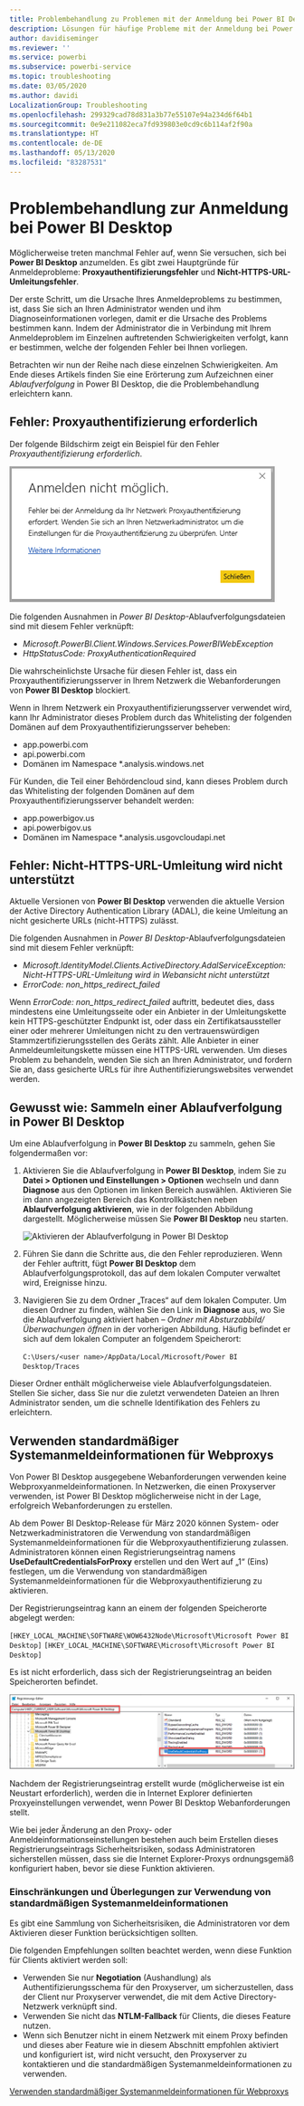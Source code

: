 ```yaml
---
title: Problembehandlung zu Problemen mit der Anmeldung bei Power BI Desktop
description: Lösungen für häufige Probleme mit der Anmeldung bei Power BI Desktop
author: davidiseminger
ms.reviewer: ''
ms.service: powerbi
ms.subservice: powerbi-service
ms.topic: troubleshooting
ms.date: 03/05/2020
ms.author: davidi
LocalizationGroup: Troubleshooting
ms.openlocfilehash: 299329cad78d831a3b77e55107e94a234d6f64b1
ms.sourcegitcommit: 0e9e211082eca7fd939803e0cd9c6b114af2f90a
ms.translationtype: HT
ms.contentlocale: de-DE
ms.lasthandoff: 05/13/2020
ms.locfileid: "83287531"
---
```

# <a name="troubleshooting-sign-in-for-power-bi-desktop"></a>Problembehandlung zur Anmeldung bei Power BI Desktop
Möglicherweise treten manchmal Fehler auf, wenn Sie versuchen, sich bei **Power BI Desktop** anzumelden. Es gibt zwei Hauptgründe für Anmeldeprobleme: **Proxyauthentifizierungsfehler** und **Nicht-HTTPS-URL-Umleitungsfehler**. 

Der erste Schritt, um die Ursache Ihres Anmeldeproblems zu bestimmen, ist, dass Sie sich an Ihren Administrator wenden und ihm Diagnoseinformationen vorlegen, damit er die Ursache des Problems bestimmen kann. Indem der Administrator die in Verbindung mit Ihrem Anmeldeproblem im Einzelnen auftretenden Schwierigkeiten verfolgt, kann er bestimmen, welche der folgenden Fehler bei Ihnen vorliegen. 

Betrachten wir nun der Reihe nach diese einzelnen Schwierigkeiten. Am Ende dieses Artikels finden Sie eine Erörterung zum Aufzeichnen einer *Ablaufverfolgung* in Power BI Desktop, die die Problembehandlung erleichtern kann.


## <a name="proxy-authentication-required-error"></a>Fehler: Proxyauthentifizierung erforderlich

Der folgende Bildschirm zeigt ein Beispiel für den Fehler *Proxyauthentifizierung erforderlich*.

![Anmeldefehler durch Proxyauthentifizierungsfehler](media/desktop-troubleshooting-sign-in/desktop-tshoot-sign-in_01.png)

Die folgenden Ausnahmen in *Power BI Desktop*-Ablaufverfolgungsdateien sind mit diesem Fehler verknüpft:

* *Microsoft.PowerBI.Client.Windows.Services.PowerBIWebException*
* *HttpStatusCode: ProxyAuthenticationRequired*

Die wahrscheinlichste Ursache für diesen Fehler ist, dass ein Proxyauthentifizierungsserver in Ihrem Netzwerk die Webanforderungen von **Power BI Desktop** blockiert. 

Wenn in Ihrem Netzwerk ein Proxyauthentifizierungsserver verwendet wird, kann Ihr Administrator dieses Problem durch das Whitelisting der folgenden Domänen auf dem Proxyauthentifizierungsserver beheben:

* app.powerbi.com
* api.powerbi.com
* Domänen im Namespace *.analysis.windows.net

Für Kunden, die Teil einer Behördencloud sind, kann dieses Problem durch das Whitelisting der folgenden Domänen auf dem Proxyauthentifizierungsserver behandelt werden:

* app.powerbigov.us
* api.powerbigov.us
* Domänen im Namespace *.analysis.usgovcloudapi.net

## <a name="non-https-url-redirect-not-supported-error"></a>Fehler: Nicht-HTTPS-URL-Umleitung wird nicht unterstützt

Aktuelle Versionen von **Power BI Desktop** verwenden die aktuelle Version der Active Directory Authentication Library (ADAL), die keine Umleitung an nicht gesicherte URLs (nicht-HTTPS) zulässt. 

Die folgenden Ausnahmen in *Power BI Desktop*-Ablaufverfolgungsdateien sind mit diesem Fehler verknüpft:

* *Microsoft.IdentityModel.Clients.ActiveDirectory.AdalServiceException: Nicht-HTTPS-URL-Umleitung wird in Webansicht nicht unterstützt*
* *ErrorCode: non_https_redirect_failed*

Wenn *ErrorCode: non_https_redirect_failed* auftritt, bedeutet dies, dass mindestens eine Umleitungsseite oder ein Anbieter in der Umleitungskette kein HTTPS-geschützter Endpunkt ist, oder dass ein Zertifikatsaussteller einer oder mehrerer Umleitungen nicht zu den vertrauenswürdigen Stammzertifizierungsstellen des Geräts zählt. Alle Anbieter in einer Anmeldeumleitungskette müssen eine HTTPS-URL verwenden. Um dieses Problem zu behandeln, wenden Sie sich an Ihren Administrator, und fordern Sie an, dass gesicherte URLs für ihre Authentifizierungswebsites verwendet werden. 

## <a name="how-to-collect-a-trace-in-power-bi-desktop"></a>Gewusst wie: Sammeln einer Ablaufverfolgung in Power BI Desktop

Um eine Ablaufverfolgung in **Power BI Desktop** zu sammeln, gehen Sie folgendermaßen vor:

1. Aktivieren Sie die Ablaufverfolgung in **Power BI Desktop**, indem Sie zu **Datei > Optionen und Einstellungen > Optionen** wechseln und dann **Diagnose** aus den Optionen im linken Bereich auswählen. Aktivieren Sie im dann angezeigten Bereich das Kontrollkästchen neben **Ablaufverfolgung aktivieren**, wie in der folgenden Abbildung dargestellt. Möglicherweise müssen Sie **Power BI Desktop** neu starten.
   
   ![Aktivieren der Ablaufverfolgung in Power BI Desktop](media/desktop-troubleshooting-sign-in/desktop-tshoot-sign-in_02.png)

2. Führen Sie dann die Schritte aus, die den Fehler reproduzieren. Wenn der Fehler auftritt, fügt **Power BI Desktop** dem Ablaufverfolgungsprotokoll, das auf dem lokalen Computer verwaltet wird, Ereignisse hinzu.

3. Navigieren Sie zu dem Ordner „Traces“ auf dem lokalen Computer. Um diesen Ordner zu finden, wählen Sie den Link in **Diagnose** aus, wo Sie die Ablaufverfolgung aktiviert haben – *Ordner mit Absturzabbild/Überwachungen öffnen* in der vorherigen Abbildung. Häufig befindet er sich auf dem lokalen Computer an folgendem Speicherort:

    `C:\Users/<user name>/AppData/Local/Microsoft/Power BI Desktop/Traces`

Dieser Ordner enthält möglicherweise viele Ablaufverfolgungsdateien. Stellen Sie sicher, dass Sie nur die zuletzt verwendeten Dateien an Ihren Administrator senden, um die schnelle Identifikation des Fehlers zu erleichtern. 


## <a name="using-default-system-credentials-for-web-proxy"></a>Verwenden standardmäßiger Systemanmeldeinformationen für Webproxys

Von Power BI Desktop ausgegebene Webanforderungen verwenden keine Webproxyanmeldeinformationen. In Netzwerken, die einen Proxyserver verwenden, ist Power BI Desktop möglicherweise nicht in der Lage, erfolgreich Webanforderungen zu erstellen. 

Ab dem Power BI Desktop-Release für März 2020 können System- oder Netzwerkadministratoren die Verwendung von standardmäßigen Systemanmeldeinformationen für die Webproxyauthentifizierung zulassen. Administratoren können einen Registrierungseintrag namens **UseDefaultCredentialsForProxy** erstellen und den Wert auf „1“ (Eins) festlegen, um die Verwendung von standardmäßigen Systemanmeldeinformationen für die Webproxyauthentifizierung zu aktivieren.

Der Registrierungseintrag kann an einem der folgenden Speicherorte abgelegt werden:

`[HKEY_LOCAL_MACHINE\SOFTWARE\WOW6432Node\Microsoft\Microsoft Power BI Desktop]`
`[HKEY_LOCAL_MACHINE\SOFTWARE\Microsoft\Microsoft Power BI Desktop]`

Es ist nicht erforderlich, dass sich der Registrierungseintrag an beiden Speicherorten befindet.

![Registrierungsschlüssel für die Verwendung von standardmäßigen Systemanmeldeinformationen](media/desktop-troubleshooting-sign-in/desktop-tshoot-sign-in-03.png)

Nachdem der Registrierungseintrag erstellt wurde (möglicherweise ist ein Neustart erforderlich), werden die in Internet Explorer definierten Proxyeinstellungen verwendet, wenn Power BI Desktop Webanforderungen stellt. 

Wie bei jeder Änderung an den Proxy- oder Anmeldeinformationseinstellungen bestehen auch beim Erstellen dieses Registrierungseintrags Sicherheitsrisiken, sodass Administratoren sicherstellen müssen, dass sie die Internet Explorer-Proxys ordnungsgemäß konfiguriert haben, bevor sie diese Funktion aktivieren.         

### <a name="limitations-and-considerations-for-using-default-system-credentials"></a>Einschränkungen und Überlegungen zur Verwendung von standardmäßigen Systemanmeldeinformationen

Es gibt eine Sammlung von Sicherheitsrisiken, die Administratoren vor dem Aktivieren dieser Funktion berücksichtigen sollten. 

Die folgenden Empfehlungen sollten beachtet werden, wenn diese Funktion für Clients aktiviert werden soll:

* Verwenden Sie nur **Negotiation** (Aushandlung) als Authentifizierungsschema für den Proxyserver, um sicherzustellen, dass der Client nur Proxyserver verwendet, die mit dem Active Directory-Netzwerk verknüpft sind. 
* Verwenden Sie nicht das **NTLM-Fallback** für Clients, die dieses Feature nutzen.
* Wenn sich Benutzer nicht in einem Netzwerk mit einem Proxy befinden und dieses aber Feature wie in diesem Abschnitt empfohlen aktiviert und konfiguriert ist, wird nicht versucht, den Proxyserver zu kontaktieren und die standardmäßigen Systemanmeldeinformationen zu verwenden.


[Verwenden standardmäßiger Systemanmeldeinformationen für Webproxys](#using-default-system-credentials-for-web-proxy)

